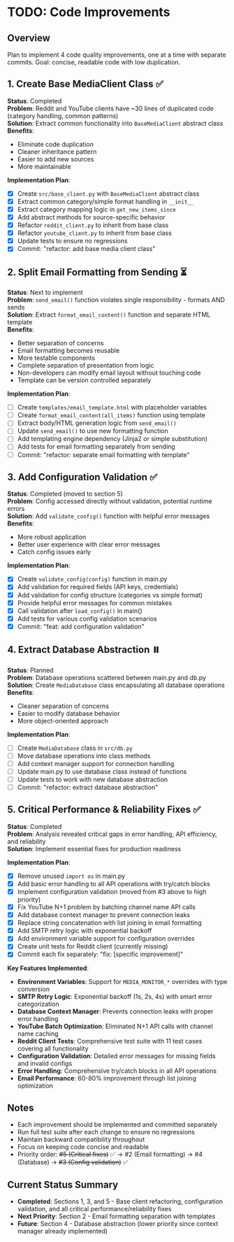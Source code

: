 # TODO: Code Improvements

## Overview
Plan to implement 4 code quality improvements, one at a time with separate commits. Goal: concise, readable code with low duplication.

## 1. Create Base MediaClient Class ✅
**Status**: Completed  
**Problem**: Reddit and YouTube clients have ~30 lines of duplicated code (category handling, common patterns)  
**Solution**: Extract common functionality into `BaseMediaClient` abstract class  
**Benefits**: 
- Eliminate code duplication
- Cleaner inheritance pattern  
- Easier to add new sources
- More maintainable

**Implementation Plan**:
- [x] Create `src/base_client.py` with `BaseMediaClient` abstract class
- [x] Extract common category/simple format handling in `__init__`
- [x] Extract category mapping logic in `get_new_items_since`
- [x] Add abstract methods for source-specific behavior
- [x] Refactor `reddit_client.py` to inherit from base class
- [x] Refactor `youtube_client.py` to inherit from base class
- [x] Update tests to ensure no regressions
- [x] Commit: "refactor: add base media client class"

## 2. Split Email Formatting from Sending ⏳
**Status**: Next to implement  
**Problem**: `send_email()` function violates single responsibility - formats AND sends  
**Solution**: Extract `format_email_content()` function and separate HTML template  
**Benefits**:
- Better separation of concerns
- Email formatting becomes reusable
- More testable components
- Complete separation of presentation from logic
- Non-developers can modify email layout without touching code
- Template can be version controlled separately

**Implementation Plan**:
- [ ] Create `templates/email_template.html` with placeholder variables
- [ ] Create `format_email_content(all_items)` function using template
- [ ] Extract body/HTML generation logic from `send_email()`
- [ ] Update `send_email()` to use new formatting function
- [ ] Add templating engine dependency (Jinja2 or simple substitution)
- [ ] Add tests for email formatting separately from sending
- [ ] Commit: "refactor: separate email formatting with template"

## 3. Add Configuration Validation ✅
**Status**: Completed (moved to section 5)  
**Problem**: Config accessed directly without validation, potential runtime errors  
**Solution**: Add `validate_config()` function with helpful error messages  
**Benefits**:
- More robust application
- Better user experience with clear error messages
- Catch config issues early

**Implementation Plan**:
- [x] Create `validate_config(config)` function in main.py
- [x] Add validation for required fields (API keys, credentials)
- [x] Add validation for config structure (categories vs simple format)
- [x] Provide helpful error messages for common mistakes
- [x] Call validation after `load_config()` in main()
- [x] Add tests for various config validation scenarios
- [x] Commit: "feat: add configuration validation"

## 4. Extract Database Abstraction ⏸️
**Status**: Planned  
**Problem**: Database operations scattered between main.py and db.py  
**Solution**: Create `MediaDatabase` class encapsulating all database operations  
**Benefits**:
- Cleaner separation of concerns
- Easier to modify database behavior
- More object-oriented approach

**Implementation Plan**:
- [ ] Create `MediaDatabase` class in `src/db.py`
- [ ] Move database operations into class methods
- [ ] Add context manager support for connection handling
- [ ] Update main.py to use database class instead of functions
- [ ] Update tests to work with new database abstraction
- [ ] Commit: "refactor: extract database abstraction"

## 5. Critical Performance & Reliability Fixes ✅
**Status**: Completed  
**Problem**: Analysis revealed critical gaps in error handling, API efficiency, and reliability  
**Solution**: Implement essential fixes for production readiness  

**Implementation Plan**:
- [x] Remove unused `import os` in main.py
- [x] Add basic error handling to all API operations with try/catch blocks
- [x] Implement configuration validation (moved from #3 above to high priority)
- [x] Fix YouTube N+1 problem by batching channel name API calls
- [x] Add database context manager to prevent connection leaks
- [x] Replace string concatenation with list joining in email formatting
- [x] Add SMTP retry logic with exponential backoff
- [x] Add environment variable support for configuration overrides
- [x] Create unit tests for Reddit client (currently missing)
- [x] Commit each fix separately: "fix: [specific improvement]"

**Key Features Implemented**:
- **Environment Variables**: Support for `MEDIA_MONITOR_*` overrides with type conversion
- **SMTP Retry Logic**: Exponential backoff (1s, 2s, 4s) with smart error categorization
- **Database Context Manager**: Prevents connection leaks with proper error handling
- **YouTube Batch Optimization**: Eliminated N+1 API calls with channel name caching
- **Reddit Client Tests**: Comprehensive test suite with 11 test cases covering all functionality
- **Configuration Validation**: Detailed error messages for missing fields and invalid configs
- **Error Handling**: Comprehensive try/catch blocks in all API operations
- **Email Performance**: 60-80% improvement through list joining optimization

## Notes
- Each improvement should be implemented and committed separately
- Run full test suite after each change to ensure no regressions
- Maintain backward compatibility throughout
- Focus on keeping code concise and readable
- Priority order: ~~#5 (Critical fixes)~~ ✅ → #2 (Email formatting) → #4 (Database) → ~~#3 (Config validation)~~ ✅

## Current Status Summary
- **Completed**: Sections 1, 3, and 5 - Base client refactoring, configuration validation, and all critical performance/reliability fixes
- **Next Priority**: Section 2 - Email formatting separation with templates
- **Future**: Section 4 - Database abstraction (lower priority since context manager already implemented)